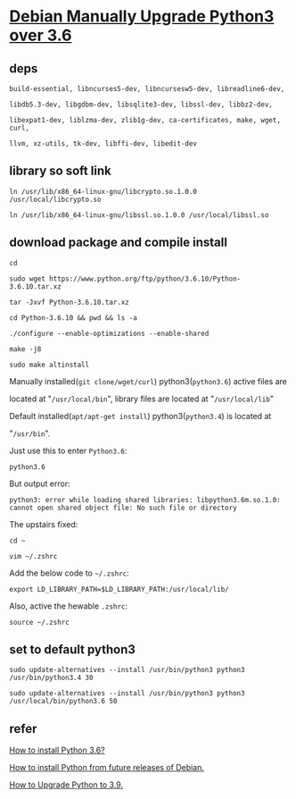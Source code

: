 # [Debian Manually Upgrade Python3 over 3.6](https://gist.github.com/SofijaErkin/98c7bbe0d815030488058e1967c2d518)

## deps

    build-essential, libncurses5-dev, libncursesw5-dev, libreadline6-dev,

    libdb5.3-dev, libgdbm-dev, libsqlite3-dev, libssl-dev, libbz2-dev,

    libexpat1-dev, liblzma-dev, zlib1g-dev, ca-certificates, make, wget, curl,

    llvm, xz-utils, tk-dev, libffi-dev, libedit-dev

## library so soft link

    ln /usr/lib/x86_64-linux-gnu/libcrypto.so.1.0.0 /usr/local/libcrypto.so

    ln /usr/lib/x86_64-linux-gnu/libssl.so.1.0.0 /usr/local/libssl.so

## download package and compile install

    cd 

    sudo wget https://www.python.org/ftp/python/3.6.10/Python-3.6.10.tar.xz

    tar -Jxvf Python-3.6.10.tar.xz

    cd Python-3.6.10 && pwd && ls -a

    ./configure --enable-optimizations --enable-shared

    make -j8

    sudo make altinstall

Manually installed(`git clone/wget/curl`) python3(`python3.6`) active files are

located at "`/usr/local/bin`", library files are located at "`/usr/local/lib`"

Default installed(`apt/apt-get install`) python3(`python3.4`) is located at

"`/usr/bin`".

Just use this to enter `Python3.6`:

    python3.6

But output error:

    python3: error while loading shared libraries: libpython3.6m.so.1.0: cannot open shared object file: No such file or directory

The upstairs fixed:

    cd ~

    vim ~/.zshrc

Add the below code to `~/.zshrc`:

    export LD_LIBRARY_PATH=$LD_LIBRARY_PATH:/usr/local/lib/

Also, active the hewable `.zshrc`:

    source ~/.zshrc

## set to default python3

    sudo update-alternatives --install /usr/bin/python3 python3 /usr/bin/python3.4 30

    sudo update-alternatives --install /usr/bin/python3 python3 /usr/local/bin/python3.6 50

## refer

[How to install Python 3.6?](https://unix.stackexchange.com/a/332658)

[How to install Python from future releases of Debian.](https://unix.stackexchange.com/a/340482)

[How to Upgrade Python to 3.9.](https://phoenixnap.com/kb/upgrade-python)
